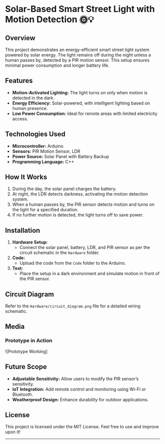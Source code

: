 # Solar-Based Smart Street Light with Motion Detection 🌞💡

## Overview
This project demonstrates an energy-efficient smart street light system powered by solar energy. The light remains off during the night unless a human passes by, detected by a PIR motion sensor. This setup ensures minimal power consumption and longer battery life.

## Features
- **Motion-Activated Lighting:** The light turns on only when motion is detected in the dark.
- **Energy Efficiency:** Solar-powered, with intelligent lighting based on human presence.
- **Low Power Consumption:** Ideal for remote areas with limited electricity access.

## Technologies Used
- **Microcontroller:** Arduino
- **Sensors:** PIR Motion Sensor, LDR
- **Power Source:** Solar Panel with Battery Backup
- **Programming Language:** C++

## How It Works
1. During the day, the solar panel charges the battery.
2. At night, the LDR detects darkness, activating the motion detection system.
3. When a human passes by, the PIR sensor detects motion and turns on the light for a specified duration.
4. If no further motion is detected, the light turns off to save power.

## Installation
1. **Hardware Setup:**
   - Connect the solar panel, battery, LDR, and PIR sensor as per the circuit schematic in the `Hardware` folder.
2. **Code:**
   - Upload the code from the `Code` folder to the Arduino.
3. **Test:**
   - Place the setup in a dark environment and simulate motion in front of the PIR sensor.

## Circuit Diagram
Refer to the `Hardware/circuit_diagram.png` file for a detailed wiring schematic.

## Media
### Prototype in Action
![Prototype Working]

## Future Scope
- **Adjustable Sensitivity:** Allow users to modify the PIR sensor’s sensitivity.
- **IoT Integration:** Add remote control and monitoring using Wi-Fi or Bluetooth.
- **Weatherproof Design:** Enhance durability for outdoor applications.

## License
This project is licensed under the MIT License. Feel free to use and improve upon it!

---
